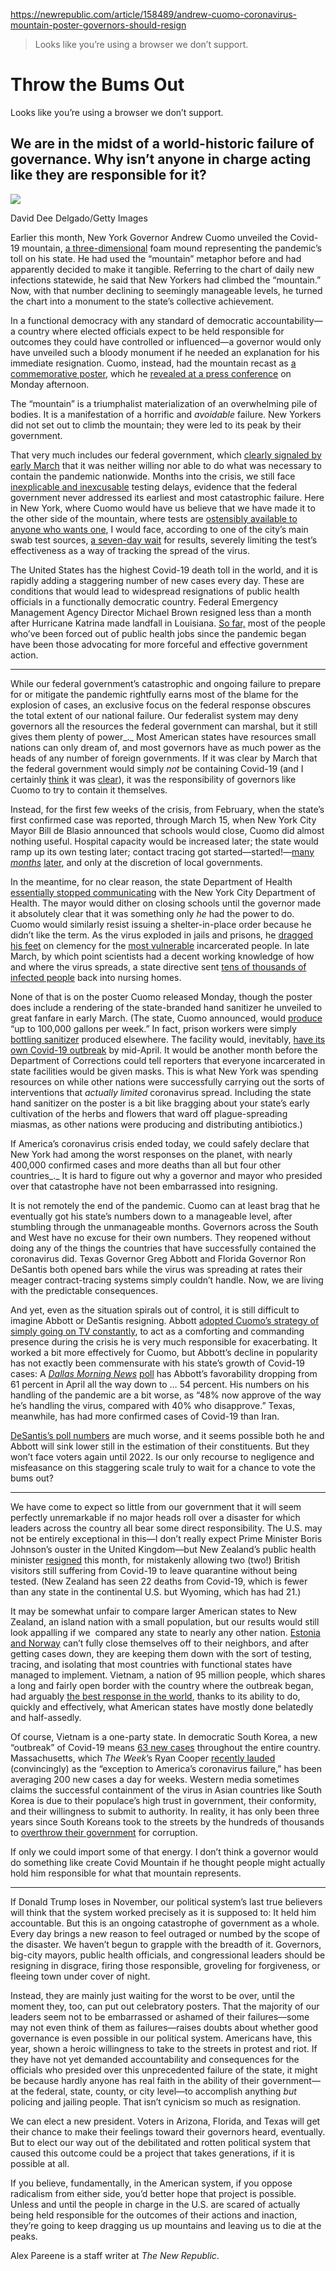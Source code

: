 https://newrepublic.com/article/158489/andrew-cuomo-coronavirus-mountain-poster-governors-should-resign

> Looks like you’re using a browser we don’t support.

# Throw the Bums Out
Looks like you’re using a browser we don’t support.

We are in the midst of a world-historic failure of governance. Why isn’t anyone in charge acting like they are responsible for it?
----------------------------------------------------------------------------------------------------------------------------------

![](https://images.newrepublic.com/41046ee245f5d8bb3e5f7ab1c6efb4e76716f3c7.jpeg?auto=format&w=1400&ar=3%3A2&fit=crop&crop=faces&q=65&fm=jpg&ixlib=react-9.0.1)

David Dee Delgado/Getty Images

Earlier this month, New York Governor Andrew Cuomo unveiled the Covid-19 mountain, [a three-dimensional](https://www.democratandchronicle.com/story/news/politics/albany/2020/06/29/andrew-cuomo-unveils-foam-mountain-visualize-nys-coivd-19-fight/3278852001/) foam mound representing the pandemic’s toll on his state. He had used the “mountain” metaphor before and had apparently decided to make it tangible. Referring to the chart of daily new infections statewide, he said that New Yorkers had climbed the “mountain.” Now, with that number declining to seemingly manageable levels, he turned the chart into a monument to the state’s collective achievement. 

In a functional democracy with any standard of democratic accountability—a country where elected officials expect to be held responsible for outcomes they could have controlled or influenced—a governor would only have unveiled such a bloody monument if he needed an explanation for his immediate resignation. Cuomo, instead, had the mountain recast as [a commemorative poster](https://twitter.com/NickReisman/status/1282717828395737089), which he [revealed at a press conference](https://twitter.com/ZachReports/status/1282711832113840129) on Monday afternoon.

The “mountain” is a triumphalist materialization of an overwhelming pile of bodies. It is a manifestation of a horrific and _avoidable_ failure. New Yorkers did not set out to climb the mountain; they were led to its peak by their government.

That very much includes our federal government, which [clearly signaled by early March](https://newrepublic.com/article/156901/dismantled-state-takes-pandemic) that it was neither willing nor able to do what was necessary to contain the pandemic nationwide. Months into the crisis, we still face [inexplicable and inexcusable](https://www.wsj.com/articles/wait-times-grow-for-covid-19-test-results-as-infections-rise-sharply-11594287001) testing delays, evidence that the federal government never addressed its earliest and most catastrophic failure. Here in New York, where Cuomo would have us believe that we have made it to the other side of the mountain, where tests are [ostensibly available to anyone who wants one](https://www.democratandchronicle.com/story/news/politics/albany/2020/07/02/covid-19-testing-new-york-get-a-test/5366477002/), I would face, according to one of the city’s main swab test sources, [a seven-day wait](https://www.citymd.com/news/covid-19-testing-update) for results, severely limiting the test’s effectiveness as a way of tracking the spread of the virus.

The United States has the highest Covid-19 death toll in the world, and it is rapidly adding a staggering number of new cases every day. These are conditions that would lead to widespread resignations of public health officials in a functionally democratic country. Federal Emergency Management Agency Director Michael Brown resigned less than a month after Hurricane Katrina made landfall in Louisiana. [So far,](https://www.adn.com/nation-world/2020/06/22/public-health-officials-facing-threats-and-political-pushback-during-pandemic-are-leaving-their-posts-nationwide/) most of the people who’ve been forced out of public health jobs since the pandemic began have been those advocating for more forceful and effective government action.

* * *

While our federal government’s catastrophic and ongoing failure to prepare for or mitigate the pandemic rightfully earns most of the blame for the explosion of cases, an exclusive focus on the federal response obscures the total extent of our national failure. Our federalist system may deny governors all the resources the federal government can marshal, but it still gives them plenty of power_._ Most American states have resources small nations can only dream of, and most governors have as much power as the heads of any number of foreign governments. If it was clear by March that the federal government would simply _not_ be containing Covid-19 (and I certainly [think](https://newrepublic.com/article/156733/virus-not-messaging-problem) it was [clear](https://newrepublic.com/article/156901/dismantled-state-takes-pandemic)), it was the responsibility of governors like Cuomo to try to contain it themselves.

Instead, for the first few weeks of the crisis, from February, when the state’s first confirmed case was reported, through March 15, when New York City Mayor Bill de Blasio announced that schools would close, Cuomo did almost nothing useful. Hospital capacity would be increased later; the state would ramp up its own testing later; contact tracing got started—started!—[many](https://www.nytimes.com/2020/06/21/nyregion/nyc-contact-tracing.html) [_months_](https://www.nytimes.com/2020/06/21/nyregion/nyc-contact-tracing.html) [later](https://www.nytimes.com/2020/06/21/nyregion/nyc-contact-tracing.html), and only at the discretion of local governments.

In the meantime, for no clear reason, the state Department of Health [essentially stopped communicating](https://www.propublica.org/article/two-coasts-one-virus-how-new-york-suffered-nearly-10-times-the-number-of-deaths-as-california) with the New York City Department of Health. The mayor would dither on closing schools until the governor made it absolutely clear that it was something only _he_ had the power to do. Cuomo would similarly resist issuing a shelter-in-place order because he didn’t like the term. As the virus exploded in jails and prisons, he [dragged his feet](https://www.nyclu.org/en/news/covid-19-exploding-jails-and-prisons-cuomo-must-do-more) on clemency for the [most vulnerable](https://www.thecut.com/2020/05/governor-andrew-cuomo-coronavirus-women-pregnant-prison.html) incarcerated people. In late March, by which point scientists had a decent working knowledge of how and where the virus spreads, a state directive sent [tens of thousands of infected people](https://abcnews.go.com/Health/wireStory/ap-count-4300-virus-patients-ny-nursing-homes-70825470) back into nursing homes.

None of that is on the poster Cuomo released Monday, though the poster does include a rendering of the state-branded hand sanitizer he unveiled to great fanfare in early March. (The state, Cuomo announced, would [produce](https://www.governor.ny.gov/news/novel-coronavirus-briefing-governor-cuomo-announces-state-will-provide-alcohol-based-hand) “up to 100,000 gallons per week.” In fact, prison workers were simply [bottling sanitizer](https://www.northcountrypublicradio.org/news/story/41416/20200515/the-prison-where-new-york-inmates-are-bottling-hand-sanitizer-now-has-a-coronavirus-outbreak) produced elsewhere. The facility would, inevitably, [have its own Covid-19 outbreak](https://www.northcountrypublicradio.org/news/story/41416/20200515/the-prison-where-new-york-inmates-are-bottling-hand-sanitizer-now-has-a-coronavirus-outbreak) by mid-April. It would be another month before the Department of Corrections could tell reporters that everyone incarcerated in state facilities would be given masks. This is what New York was spending resources on while other nations were successfully carrying out the sorts of interventions that _actually limited_ coronavirus spread. Including the state hand sanitizer on the poster is a bit like bragging about your state’s early cultivation of the herbs and flowers that ward off plague-spreading miasmas, as other nations were producing and distributing antibiotics.)

If America’s coronavirus crisis ended today, we could safely declare that New York had among the worst responses on the planet, with nearly 400,000 confirmed cases and more deaths than all but four other countries_._ It is hard to figure out why a governor and mayor who presided over that catastrophe have not been embarrassed into resigning.

It is not remotely the end of the pandemic. Cuomo can at least brag that he eventually got his state’s numbers down to a manageable level, after stumbling through the unmanageable months. Governors across the South and West have no excuse for their own numbers. They reopened without doing any of the things the countries that have successfully contained the coronavirus did. Texas Governor Greg Abbott and Florida Governor Ron DeSantis both opened bars while the virus was spreading at rates their meager contract-tracing systems simply couldn’t handle. Now, we are living with the predictable consequences.

And yet, even as the situation spirals out of control, it is still difficult to imagine Abbott or DeSantis resigning. Abbott [adopted Cuomo’s strategy of simply going on TV constantly](https://www.dallasnews.com/news/public-health/2020/07/03/familiarity-breeds-favorability-texas-gov-greg-abbotts-covid-19-local-tv-news-interview-strategy/), to act as a comforting and commanding presence during the crisis he is very much responsible for exacerbating. It worked a bit more effectively for Cuomo, but Abbott’s decline in popularity has not exactly been commensurate with his state’s growth of Covid-19 cases: A [_Dallas Morning News_](https://www.dallasnews.com/news/public-health/2020/07/12/joe-biden-builds-lead-over-donald-trump-in-reliably-red-texas-as-voters-sour-on-handling-of-virus/) [poll](https://www.dallasnews.com/news/public-health/2020/07/12/joe-biden-builds-lead-over-donald-trump-in-reliably-red-texas-as-voters-sour-on-handling-of-virus/) has Abbott’s favorability dropping from 61 percent in April all the way down to … 54 percent. His numbers on his handling of the pandemic are a bit worse, as “48% now approve of the way he’s handling the virus, compared with 40% who disapprove.” Texas, meanwhile, has had more confirmed cases of Covid-19 than Iran.

[DeSantis’s poll numbers](https://www.washingtonpost.com/opinions/2020/07/09/voters-are-figuring-out-whos-responsible/) are much worse, and it seems possible both he and Abbott will sink lower still in the estimation of their constituents. But they won’t face voters again until 2022. Is our only recourse to negligence and misfeasance on this staggering scale truly to wait for a chance to vote the bums out?

* * *

We have come to expect so little from our government that it will seem perfectly unremarkable if no major heads roll over a disaster for which leaders across the country all bear some direct responsibility. The U.S. may not be entirely exceptional in this—I don’t really expect Prime Minister Boris Johnson’s ouster in the United Kingdom—but New Zealand’s public health minister [resigned](https://gizmodo.com/new-zealand-health-official-resigns-over-two-covid-19-c-1844243318) this month, for mistakenly allowing two (two!) British visitors still suffering from Covid-19 to leave quarantine without being tested. (New Zealand has seen 22 deaths from Covid-19, which is fewer than any state in the continental U.S. but Wyoming, which has had 21.) 

It may be somewhat unfair to compare larger American states to New Zealand, an island nation with a small population, but our results would still look appalling if we  compared any state to nearly any other nation. [Estonia and Norway](https://www.wsj.com/articles/as-coronavirus-surges-in-u-s-some-countries-have-just-about-halted-it-11594037814) can’t fully close themselves off to their neighbors, and after getting cases down, they are keeping them down with the sort of testing, tracing, and isolating that most countries with functional states have managed to implement. Vietnam, a nation of 95 million people, which shares a long and fairly open border with the country where the outbreak began, had arguably [the best response in the world](https://www.brookings.edu/blog/order-from-chaos/2020/05/20/reopening-vietnam-how-the-countrys-improving-governance-helped-it-weather-the-covid-19-pandemic/), thanks to its ability to do, quickly and effectively, what American states have mostly done belatedly and half-assedly.

Of course, Vietnam is a one-party state. In democratic South Korea, a new “outbreak” of Covid-19 means [63 new cases](https://www.reuters.com/article/us-health-coronavirus-southkorea/south-korean-city-returns-to-tighter-social-distancing-as-coronavirus-cases-spike-idUSKBN24409X) throughout the entire country. Massachusetts, which _The Week_’s Ryan Cooper [recently lauded](https://theweek.com/articles/923075/massachusetts-exception-americas-coronavirus-failure) (convincingly) as the “exception to America’s coronavirus failure,” has been averaging 200 new cases a day for weeks. Western media sometimes claims the successful containment of the virus in Asian countries like South Korea is due to their populace’s high trust in government, their conformity, and their willingness to submit to authority. In reality, it has only been three years since South Koreans took to the streets by the hundreds of thousands to [overthrow their government](https://www.wsj.com/articles/south-koreas-former-president-is-jailed-for-24-years-1522998828) for corruption.

If only we could import some of that energy. I don’t think a governor would do something like create Covid Mountain if he thought people might actually hold him responsible for what that mountain represents.

* * *

If Donald Trump loses in November, our political system’s last true believers will think that the system worked precisely as it is supposed to: It held him accountable. But this is an ongoing catastrophe of government as a whole. Every day brings a new reason to feel outraged or numbed by the scope of the disaster. We haven’t begun to grapple with the breadth of it. Governors, big-city mayors, public health officials, and congressional leaders should be resigning in disgrace, firing those responsible, groveling for forgiveness, or fleeing town under cover of night.

Instead, they are mainly just waiting for the worst to be over, until the moment they, too, can put out celebratory posters. That the majority of our leaders seem not to be embarrassed or ashamed of their failures—some may not even think of them as failures—raises doubts about whether good governance is even possible in our political system. Americans have, this year, shown a heroic willingness to take to the streets in protest and riot. If they have not yet demanded accountability and consequences for the officials who presided over this unprecedented failure of the state, it might be because hardly anyone has real faith in the ability of their government—at the federal, state, county, or city level—to accomplish anything _but_ policing and jailing people. That isn’t cynicism so much as resignation.

We can elect a new president. Voters in Arizona, Florida, and Texas will get their chance to make their feelings toward their governors heard, eventually. But to elect our way out of the debilitated and rotten political system that caused this outcome could be a project that takes generations, if it is possible at all.

If you believe, fundamentally, in the American system, if you oppose radicalism from either side, you’d better hope that project is possible. Unless and until the people in charge in the U.S. are scared of actually being held responsible for the outcomes of their actions and inaction, they’re going to keep dragging us up mountains and leaving us to die at the peaks.

Alex Pareene is a staff writer at _The_ _New Republic_.